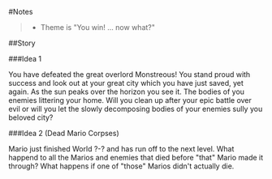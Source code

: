 #Notes

> - Theme is "You win! ... now what?" 

##Story

###Idea 1

You have defeated the great overlord Monstreous! You stand proud with success and look out at your great city which you have just saved, yet again. As the sun peaks over the horizon you see it. The bodies of you enemies littering your home. Will you clean up after your epic battle over evil or will you let the slowly decomposing bodies of your enemies sully you beloved city?

###Idea 2 (Dead Mario Corpses)

Mario just finished World ?-? and has run off to the next level. What happend to all the Marios and enemies that died before "that" Mario made it through? What happens if one of "those" Marios didn't actually die.